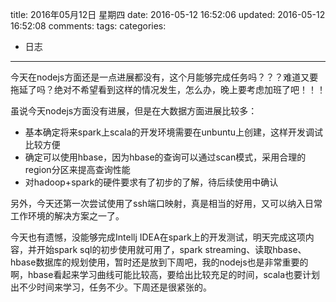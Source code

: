 title: 2016年05月12日 星期四
date: 2016-05-12 16:52:06
updated: 2016-05-12 16:52:08
comments: 
tags:
categories:
- 日志

---

今天在nodejs方面还是一点进展都没有，这个月能够完成任务吗？？？难道又要拖延了吗？绝对不希望看到这样的情况发生，怎么办，晚上要考虑加班了吧！！！

虽说今天nodejs方面没有进展，但是在大数据方面进展比较多：
+ 基本确定将来spark上scala的开发环境需要在unbuntu上创建，这样开发调试比较方便
+ 确定可以使用hbase，因为hbase的查询可以通过scan模式，采用合理的region分区来提高查询性能
+ 对hadoop+spark的硬件要求有了初步的了解，待后续使用中确认

另外，今天还第一次尝试使用了ssh端口映射，真是相当的好用，又可以纳入日常工作环境的解决方案之一了。

今天也有遗憾，没能够完成Intellj IDEA在spark上的开发测试，明天完成这项内容，并开始spark sql的初步使用就可用了，spark streaming、读取hbase、hbase数据库的规划使用，暂时还是放到下周吧，我的nodejs也是非常重要的啊，hbase看起来学习曲线可能比较高，要给出比较充足的时间，scala也要计划出不少时间来学习，任务不少。下周还是很紧张的。